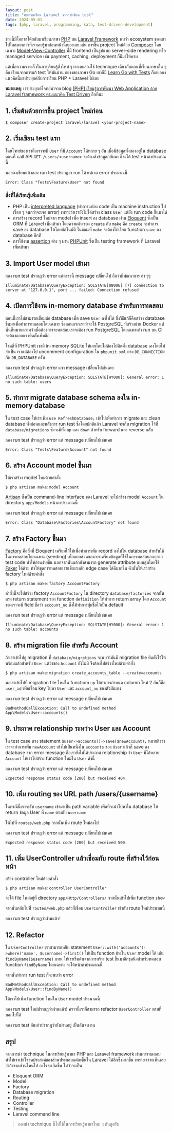 ```yaml
---
layout: post
title: "ทบทวนเรียน Laravel จากการเขียน test"
date: 2024-05-01
tags: [php, laravel, programming, kata, test-driven-development]
---
```


ช่วงนี้มีโอกาสได้สลับมาเขียนภาษา [PHP](https://www.php.net/) บน [Laravel Framework](https://laravel.com/) พบว่า ecosystem ของเขาไปไกลมากกว่าที่เราเคยรู้มาก่อนหน้านี้เยอะเลย เช่น การขึ้น project ใหม่ด้วย [Composer](https://getcomposer.org/) โดยเฉพาะ [Model-View-Controller](https://en.wikipedia.org/wiki/Model%E2%80%93view%E2%80%93controller) ที่มี frontend เป็นรูปแบบ server-side rendering
หรือ managed service เช่น payment, caching, deployment ก็มีมาให้ครบ  

แต่เพื่อความรวดเร็วในการเรียนรู้สิ่งใหม่ ๆ เราเลยลองใช้ technique เดียวกับตอนที่เรียนภาษาอื่น ๆ คือ เรียนจากการแก้ test ให้มันผ่าน อย่างของภาษา Go เขาก็มี [Learn Go with Tests](https://quii.gitbook.io/learn-go-with-tests) ก็เลยลองแนวคิดนี้มาประยุกค์กับการเรียน PHP + Laravel ไปเลย  

**หมายเหตุ**: เราประยุกต์โจทย์มาจาก blog [[PHP] เรียนรู้การพัฒนา Web Application ด้วย Laravel framework ตามแนวคิด Test Driven](https://www.somkiat.cc/learn-laravel-with-test-driven/) อีกทีนะ

## 1. เริ่มต้นด้วยการขึ้น project ใหม่ก่อน

```shell
$ composer create-project laravel/laravel <your-project-name>
```

## 2. เริ่มเขียน test แรก
โดยโจทย์ของเราคือเราจะมี `User` ที่มี `Account` ได้หลาย ๆ อัน เมื่อมีข้อมูลทั้งสองอยู่ใน database ตอนที่ call API `GET /users/<username>` จะต้องส่งข้อมูลกลับมา ก็จะได้ test หน้าตาประมาณนี้

<script src="https://gist.github.com/raksit31667/b3b50a202a0562d9f2ae8e6a5fad8d9c.js"></script>

พอลองเขียนแล้วลอง run test ปรากฎว่า run ได้ แต่เจอ error ประมาณนี้

```
Error: Class "Tests\Feature\User" not found
```

### สิ่งที่ได้เรียนรู้เพิ่มเติม
- PHP เป็น [interpreted language](https://en.wikipedia.org/wiki/Interpreter_(computing)) (ทำการแปลง code เป็น machine instruction ไปเรื่อย ๆ จนกว่าจะเจอ error) เพราะว่าเรายังไม่ได้สร้าง class `User` แต่ยัง run code ขึ้นมาได้
- การสร้าง record ใหม่จาก model เพื่อ insert ลง database ผ่าน [Eloquent](https://laravel.com/docs/master/eloquent) ซึ่งเป็น ORM ที่ Laravel เพิ่มเข้ามา โดยความต่างของ `create` กับ `make` คือ `create` จะทำการ save ลง database ให้โดยอัตโนมัติ ในขณะที่ `make` จะต้องไปเรียก function `save` ลง database อีกที
- การใช้งาน [assertion](https://docs.phpunit.de/en/9.6/assertions.html) ต่าง ๆ ผ่าน [PHPUnit](https://phpunit.de/index.html) ซึ่งเป็น testing framework ที่ Laravel เพิ่มเข้ามา

## 3. Import User model เข้ามา

<script src="https://gist.github.com/raksit31667/9cc91a86d141081cb02ad4b364deea93.js"></script>

ลอง run test ปรากฎว่า error แต่คราวนี้ message เปลี่ยนไป ถือว่ามีพัฒนาการ ฮ่า ๆๆ

```
Illuminate\Database\QueryException: SQLSTATE[08006] [7] connection to server at "127.0.0.1", port ... failed: Connection refused
```

## 4. เปิดการใช้งาน in-memory database สำหรับการทดสอบ
ตอนนี้เราไม่สามารถเชื่อมต่อ database เพื่อ save `User` ลงไปได้ ซึ่งวิธีแก้ก็คือสร้าง database ขึ้นมาเพื่อทำการทดสอบโดยเฉพาะ ซึ่งตอนแรกเราว่าจะใช้ PostgreSQL ที่สร้างผ่าน Docker แต่นั่นก็หมายความว่าเมื่อต้องการจะทดสอบเราจะต้อง run PostgreSQL โดยเฉพาะถ้า run บน CI จะต้องออกแรงติดตั้งเพิ่มอีก  

โชคดีที่ PHPUnit เขามี in-memory SQLite ให้เลยโดยไม่ต้องไปติดตั้ง database เองโดยไม่จำเป็น เราแค่ต้องไป uncomment configuration ใน `phpunit.xml` ตรง `DB_CONNECTION` กับ `DB_DATABASE` ครับ
 
<script src="https://gist.github.com/raksit31667/5790ae58750e40a6cca6f141d935e249.js"></script>

ลอง run test ปรากฎว่า error แจา message เปลี่ยนไปเช่นเคย

```
Illuminate\Database\QueryException: SQLSTATE[HY000]: General error: 1 no such table: users
```

## 5. ทำการ migrate database schema ลงใน in-memory database
ใน test case ให้เราเพิ่ม `use RefreshDatabase;` เข้าไปเพื่อทำการ migrate และ clean database ทั้งก่อนและหลังการ run test ซึ่งโดยปกติแล้ว Laravel จะเก็บ migration ไว้ที่ `database/migrations` ซึ่งจะมีทั้ง `up` และ `down` สำหรับ forward และ reverse กลัับ

<script src="https://gist.github.com/raksit31667/909393cda43bc72975001bbb1dae5f1e.js"></script>

ลอง run test ปรากฎว่า error แต่ message เปลี่ยนไปเช่นเคย

```
Error: Class "Tests\Feature\Account" not found
```

## 6. สร้าง Account model ขึ้นมา
ให้เราสร้าง model ใหม่ด้วยคำสั่ง

```shell
$ php artisan make:model Account
```

[Artisan](https://laravel.com/docs/master/artisan) ซึ่งเป็น command-line interface ของ Laravel จะไปสร้าง model `Account` ใน directory `app/Models` หน้าตาประมาณนี้

<script src="https://gist.github.com/raksit31667/7929dec87ef5e2e24297585d56a1213c.js"></script>

ลอง run test ปรากฎว่า error แต่ message เปลี่ยนไปเช่นเคย

```
Error: Class "Database\Factories\AccountFactory" not found
```

## 7. สร้าง Factory ขึ้นมา
[Factory](https://laravel.com/docs/master/eloquent-factories) คือสิ่งที่ Eloquent เตรียมไว้ให้เพื่อทำการเพิ่ม record ลงไปใน database สำหรับใช้ในการทดสอบโดยเฉพาะ (seeding) เพื่อแยกส่วนของการเตรียมข้อมูลที่ใช้ในการทดสอบออกจาก test code ทำให้อ่านง่ายขึ้น นอกจากนั้นแล้วยังสามารถ generate attribute แบบสุ่มโดยใช้ [Faker](https://fakerphp.github.io/) ได้ด้วย ทำให้ชุดการทดสอบเราแข็งแรงดัก edge case ได้ดีมากขึ้น ดังนั้นให้เราสร้าง factory ใหม่ด้วยคำสั่ง

```shell
$ php artisan make:factory AccountFactory
```

คำสั่งนี้จะไปสร้าง factory `AccountFactory` ใน directory `database/factories` จากนั้นตรง return statement ของ function `definition` ให้ทำการ return array โดย `Account` ของเราจะมี field ชื่อว่า `account_no` ซึ่งให้ทำการสุ่มชื่อไว้เป็น default

<script src="https://gist.github.com/raksit31667/7a2f6143f7688dbc529542960f25fa56.js"></script>

ลอง run test ปรากฎว่า error แต่ message เปลี่ยนไปเช่นเคย

```
Illuminate\Database\QueryException: SQLSTATE[HY000]: General error: 1 no such table: accounts
```

## 8. สร้าง migration file สำหรับ Account
ถ้าเราเข้าไปดู migration ที่ `database/migrations` จะพบว่ามันมี migration file ติดตั้งไว้ให้พร้อมแล้วสำหรับ `User` แต่ว่าของ `Account` ยังไม่มี จึงต้องไปสร้างใหม่ด้วยคำสั่ง

```shell
$ php artisan make:migration create_accounts_table --create=accounts
```

พอเราเข้าไปที่ migration file ใหม่ใน functiom `up` ให้ทำการกำหนด column ใหม่ 2 อันก็คือ `user_id` เพื่อเชื่อม key ไปหา `User` และ `account_no` ของตัวมันเอง

<script src="https://gist.github.com/raksit31667/9de5b348f733fea852c9becf6cb261e3.js"></script>

ลอง run test ปรากฎว่า error แต่ message เปลี่ยนไปเช่นเคย

```
BadMethodCallException: Call to undefined method App\Models\User::accounts()
```

## 9. ประกาศ relationship ระหว่าง User และ Account
ใน test case ตรง statement `$user->accounts()->save($newAccount);` หมายถึงว่าเราจะทำการเพิ่ม `newAccount` เข้าไปเป็นหนึ่งใน `accounts` ของ `User` แล้วก็ save ลง database จาก error message คือเรายังไม่ได้ประกาศ relationship ว่า `User` มีได้หลาย `Account` ให้เราไปสร้าง function ใหม่ใน `User` ดังนี้

<script src="https://gist.github.com/raksit31667/a30517cf90698351cb19882f3e121746.js"></script>

ลอง run test ปรากฎว่า error แต่ message เปลี่ยนไปเช่นเคย

```
Expected response status code [200] but received 404.
```

## 10. เพิ่ม routing ของ URL path /users/{username}
ในกรณีนี้เราจะรับ `username` เข้ามาเป็น path variable เพื่อที่จะนำไปหาใน database ให้ return ข้อมูล User ที่ `name` ตรงกับ `username`  

ให้ไปที่ `routes/web.php` จากนั้นเพิ่ม route ใหม่ลงไป

<script src="https://gist.github.com/raksit31667/f6423aaddfec2f3eb2584434738dcbe8.js"></script>

ลอง run test ปรากฎว่า error แต่ message เปลี่ยนไปเช่นเคย

```
Expected response status code [200] but received 500.
```

## 11. เพิ่ม UserController แล้วเชื่อมกับ route ที่สร้างไว้ก่อนหน้า
สร้าง controller ใหม่ด้วยคำสั่ง

```shell
$ php artisan make:controller UserController
```

จะได้ file ใหม่อยู่ที่ directory `app/Http/Controllers/` จากนั้นเข้าไปเพิ่ม function `show` 

<script src="https://gist.github.com/raksit31667/db4aea523d3e67d4e81546425a4597a2.js"></script>

จากนั้นกลับไปที่ `routes/web.php` แล้วก็เชื่อม `UserController` เข้ากับ route ใหม่ประมาณนี้

<script src="https://gist.github.com/raksit31667/85b4837f19772e75bc2c58cdabe17715.js"></script>

ลอง run test ปรากฎว่าผ่านแล้ว!

## 12. Refactor
ใน `UserController` เราสามารถหยิบ statement `User::with('accounts')->where('name', $username)->first()` ให้เป็น function ข้างใน `User` model ได้ เช่น `findByName($username)` แทน ให้เราเริ่มต้นจากการสร้าง test ขึ้นมาอีกชุดนึงสำหรับทดสอบ function `findByName` โดยเฉพาะ จะได้หน้าตาประมาณนี้

<script src="https://gist.github.com/raksit31667/770b10987230fa2348831ec7031e2d27.js"></script>

จากนั้นทำการ run test ก็จะพบว่า error

```
BadMethodCallException: Call to undefined method App\Models\User::findByName()
```

ให้เราไปเพิ่ม function ใหม่ใน `User` model ประมาณนี้

<script src="https://gist.github.com/raksit31667/265e832d329931c2ec0604151c6e6c6b.js"></script>

ลอง run test ใหม่ปรากฎว่าผ่านแล้ว! คราวนี้เราก็สามารถ refactor `UserController` ตามที่บอกไปได้

<script src="https://gist.github.com/raksit31667/195bde659ea11d73689227875d0307ea.js"></script>

ลอง run test อันเก่าปรากฎว่ายังผ่านอยู่ เป็นอันจบงาน

## สรุป
จากการนำ technique ในการเรียนรู้ภาษา PHP และ Laravel framework ผ่านการทดสอบทำให้เราเข้าใจจุดประสงค์ของส่วนประกอบแต่ละชื้นใน Laravel ได้ลึกซึ้งมากขึ้น เพราะเราจะเห็นเลยว่าถ้าขาดส่วนไหนไป อะไรจะเกิดขึ้น ไม่ว่าจะเป็น

- Eloquent ORM
- Model
- Factory
- Database migration
- Routing
- Controller
- Testing
- Laravel command line 

> ลองนำ technique นี้ไปใช้ในการเรียนรู้ภาษาใหม่ ๆ กันดูครับ